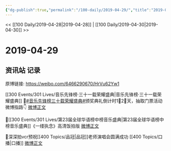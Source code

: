 ```yaml
---
{"dg-publish":true,"permalink":"/100-daily/2019-04-29/","title":"2019-04-29"}
---
```



<< [[100 Daily/2019-04-28\|2019-04-28]] | [[100 Daily/2019-04-30\|2019-04-30]] >>

# 2019-04-29

## 资讯站 记录

原博链接: https://weibo.com/6466290670/HrVu62Yw1

[[300 Events/301 Lives/音乐先锋榜·三十一载荣耀盛典\|音乐先锋榜·三十一载荣耀盛典]]
🐰[#音乐先锋榜三十载荣耀盛典#](https://s.weibo.com/weibo?q=%23%E9%9F%B3%E4%B9%90%E5%85%88%E9%94%8B%E6%A6%9C%E4%B8%89%E5%8D%81%E8%BD%BD%E8%8D%A3%E8%80%80%E7%9B%9B%E5%85%B8%23)颁奖典礼倒计时1⃣2⃣天，抽取门票活动微博指路👇
[微博正文](https://m.weibo.cn/6592690528/4366470710196980)

🐰[[300 Events/301 Lives/第23届全球华语榜中榜音乐盛典\|第23届全球华语榜中榜音乐盛典]]《一缕执念》高清饭拍版
[微博正文](https://m.weibo.cn/6466290670/4366542646524229)

🐰深深拍vcr预祝[[400 Topics/品冠\|品冠]]老师演唱会圆满成功 [[400 Topics/口播\|口播]]
[微博正文](https://m.weibo.cn/6466290670/4366546107255066)
